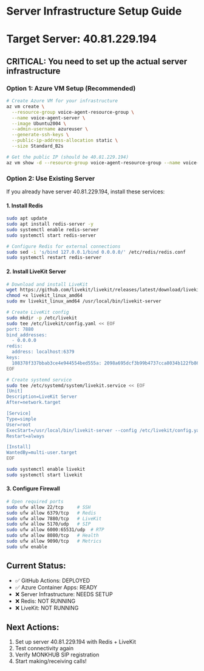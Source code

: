 # Server Infrastructure Setup Guide
# Target Server: 40.81.229.194

## CRITICAL: You need to set up the actual server infrastructure

### Option 1: Azure VM Setup (Recommended)
```bash
# Create Azure VM for your infrastructure
az vm create \
  --resource-group voice-agent-resource-group \
  --name voice-agent-server \
  --image Ubuntu2004 \
  --admin-username azureuser \
  --generate-ssh-keys \
  --public-ip-address-allocation static \
  --size Standard_B2s

# Get the public IP (should be 40.81.229.194)
az vm show -d --resource-group voice-agent-resource-group --name voice-agent-server --query publicIps -o tsv
```

### Option 2: Use Existing Server
If you already have server 40.81.229.194, install these services:

#### 1. Install Redis
```bash
sudo apt update
sudo apt install redis-server -y
sudo systemctl enable redis-server
sudo systemctl start redis-server

# Configure Redis for external connections
sudo sed -i 's/bind 127.0.0.1/bind 0.0.0.0/' /etc/redis/redis.conf
sudo systemctl restart redis-server
```

#### 2. Install LiveKit Server
```bash
# Download and install LiveKit
wget https://github.com/livekit/livekit/releases/latest/download/livekit_linux_amd64
chmod +x livekit_linux_amd64
sudo mv livekit_linux_amd64 /usr/local/bin/livekit-server

# Create LiveKit config
sudo mkdir -p /etc/livekit
sudo tee /etc/livekit/config.yaml << EOF
port: 7880
bind_addresses:
  - 0.0.0.0
redis:
  address: localhost:6379
keys:
  108378f337bbab3ce4e944554bed555a: 2098a695dcf3b99b4737cca8034b122fb86ca9f904c13be1089181c0acb7932d
EOF

# Create systemd service
sudo tee /etc/systemd/system/livekit.service << EOF
[Unit]
Description=LiveKit Server
After=network.target

[Service]
Type=simple
User=root
ExecStart=/usr/local/bin/livekit-server --config /etc/livekit/config.yaml
Restart=always

[Install]
WantedBy=multi-user.target
EOF

sudo systemctl enable livekit
sudo systemctl start livekit
```

#### 3. Configure Firewall
```bash
# Open required ports
sudo ufw allow 22/tcp     # SSH
sudo ufw allow 6379/tcp   # Redis
sudo ufw allow 7880/tcp   # LiveKit
sudo ufw allow 5170/udp   # SIP
sudo ufw allow 6000:65531/udp  # RTP
sudo ufw allow 8080/tcp   # Health
sudo ufw allow 9090/tcp   # Metrics
sudo ufw enable
```

## Current Status:
- ✅ GitHub Actions: DEPLOYED
- ✅ Azure Container Apps: READY
- ❌ Server Infrastructure: NEEDS SETUP
- ❌ Redis: NOT RUNNING
- ❌ LiveKit: NOT RUNNING

## Next Actions:
1. Set up server 40.81.229.194 with Redis + LiveKit
2. Test connectivity again
3. Verify MONKHUB SIP registration
4. Start making/receiving calls!